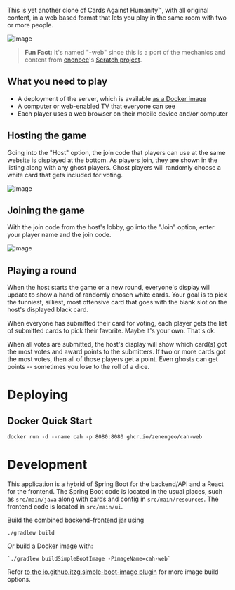 This is yet another clone of Cards Against Humanity&trade;, with all original content, in a web based format that lets you play in the same room with two or more people.

![image](https://user-images.githubusercontent.com/988985/169138459-3e41159c-7e4f-4f44-8375-bb61d076e457.png)

> **Fun Fact:** It's named "-web" since this is a port of the mechanics and content from [enenbee](https://github.com/enenbee)'s [Scratch project](https://scratch.mit.edu/projects/677362945/).

## What you need to play

- A deployment of the server, which is available [as a Docker image](https://github.com/zenengeo/cah-web/pkgs/container/cah-web)
- A computer or web-enabled TV that everyone can see
- Each player uses a web browser on their mobile device and/or computer

## Hosting the game

Going into the "Host" option, the join code that players can use at the same website is displayed at the bottom. As players join, they are shown in the listing along with any ghost players. Ghost players will randomly choose a white card that gets included for voting.

![image](https://user-images.githubusercontent.com/988985/169141372-c12660a4-f15f-4931-8687-e0d6b2068b47.png)

## Joining the game

With the join code from the host's lobby, go into the "Join" option, enter your player name and the join code.

![image](https://user-images.githubusercontent.com/988985/169142553-9c578075-2192-49c0-85be-b274dfbfa526.png)

## Playing a round

When the host starts the game or a new round, everyone's display will update to show a hand of randomly chosen white cards. Your goal is to pick the funniest, silliest, most offensive card that goes with the blank slot on the host's displayed black card.

When everyone has submitted their card for voting, each player gets the list of submitted cards to pick their favorite. Maybe it's your own. That's ok.

When all votes are submitted, the host's display will show which card(s) got the most votes and award points to the submitters. If two or more cards got the most votes, then all of those players get a point. Even ghosts can get points -- sometimes you lose to the roll of a dice.

# Deploying

## Docker Quick Start

```
docker run -d --name cah -p 8080:8080 ghcr.io/zenengeo/cah-web
```

# Development

This application is a hybrid of Spring Boot for the backend/API and a React for the frontend. The Spring Boot code is located in the usual places, such as `src/main/java` along with cards and config in `src/main/resources`. The frontend code is located in `src/main/ui`.

Build the combined backend-frontend jar using

```shell
./gradlew build
```

Or build a Docker image with:

```shell
`./gradlew buildSimpleBootImage -PimageName=cah-web`
```

Refer [to the io.github.itzg.simple-boot-image plugin](https://github.com/itzg/simple-boot-image-gradle-plugin) for more image build options.
